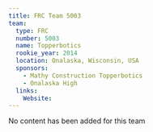 ```yaml
---
title: FRC Team 5003
team:
  type: FRC
  number: 5003
  name: Topperbotics
  rookie_year: 2014
  location: Onalaska, Wisconsin, USA
  sponsors:
    - Mathy Construction Topperbotics
    - Onalaska High
  links:
    Website: 
---
```

No content has been added for this team